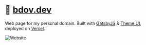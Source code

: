 # 🦙 [bdov.dev](https://bdov.dev)

Web page for my personal domain. Built with [GatsbyJS](https://www.gatsbyjs.com/) & [Theme UI](https://theme-ui.com/), deployed on [Vercel](https://vercel.com).

<p>
  <img
    alt="Website"
    src="https://img.shields.io/website/https/bdov.dev?down_color=lightgrey&down_message=down&up_color=blue&up_message=up"
  >
</p>
